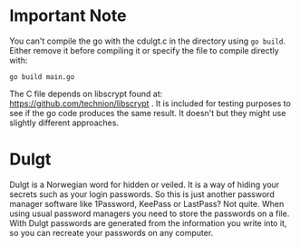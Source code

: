 # Important Note
You can't compile the go with the cdulgt.c in the directory using `go build`. Either remove it before compiling it or specify the file to compile directly with:

    go build main.go

The C file depends on libscrypt found at: https://github.com/technion/libscrypt . It is included for testing purposes to see if the go code produces the same result. It doesn't but they might use slightly different approaches.

# Dulgt

Dulgt is a Norwegian word for hidden or veiled. It is a way of hiding your secrets such as your login passwords. So this is just another password manager software like 1Password, KeePass or LastPass? Not quite. When using usual password managers you need to store the passwords on a file. With Dulgt passwords are generated from the information you write into it, so you can recreate your passwords on any computer.